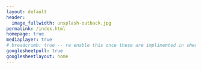 ```yaml
---
layout: default
header:
  image_fullwidth: unsplash-outback.jpg
permalink: /index.html
homepage: true
mediaplayer: true
# breadcrumb: true -- re enable this once these are implimented in sheets
googlesheetpull: true
googlesheetlayout: home
---
```


<div class="row t30 b30">
    <form>
        <div class="editor large-12 columns" style="display: none">
            <div id="authorize-div">
                <div class="large-12 columns">
                    <button type="button" style="width:100%" class="note button radius" id="authorize-button" onclick="handleAuthClick(event)">
                        CLICK ME <br>
                        Before you can edit this page you need to authorise this
                        website to edit your personal Google Sheets with a Google 
                        account that has been given access to the website 
                        spreadsheet.
                    </button>
                </div>
            </div>
            <div id="editor-div" style="display: none">
                <div class="large-12 columns">
                    <textarea id="tinemce_page_editor" style="height:250" class="page_editor"></textarea>
                </div>
            </div>
            <div id="noaccess-div" style="display: none">
                <div data-alert class="alert-box info radius">
                    When attempting to edit the 
                    <a href="https://docs.google.com/spreadsheets/d/{{ site.google_sheet_id }}/edit">website spreadsheet</a>
                    an error was returned. Does your currently signed in Google 
                    account have sufficient permissions to edit the
                    <a href="https://docs.google.com/spreadsheets/d/{{ site.google_sheet_id }}/edit">website spreadsheet</a>? 
                    If not and you believe you should please 
                    <a href="/?page=aboutus-contact">contact us</a>.
                </div>
            </div>
        </div>
    </form>
</div>

<div class="google-sheet-layout"></div>
